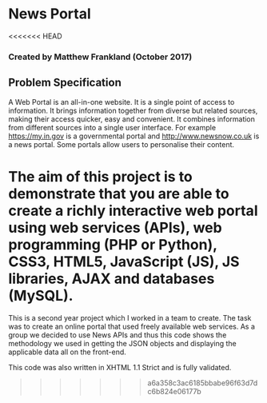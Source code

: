 # News Portal

<<<<<<< HEAD
### Created by Matthew Frankland (October 2017)

## Problem Specification

A Web Portal is an all-in-one website. It is a single point of access to information. It brings information together from diverse but related sources, making their access quicker, easy and convenient. It combines information from different sources into a single user interface. For example https://my.in.gov is a governmental portal and http://www.newsnow.co.uk is a news portal. Some portals allow users to personalise their content.

The aim of this project is to demonstrate that you are able to create a richly interactive web portal using web services (APIs), web programming (PHP or Python), CSS3, HTML5, JavaScript (JS), JS libraries, AJAX and databases (MySQL).
=======
This is a second year project which I worked in a team to create. The task was to create an online portal that used freely available web services. As a group we decided to use News APIs and thus this code shows the methodology we used in getting the JSON objects and displaying the applicable data all on the front-end. 

This code was also written in XHTML 1.1 Strict and is fully validated.
>>>>>>> a6a358c3ac6185bbabe96f63d7dc6b824e06177b
